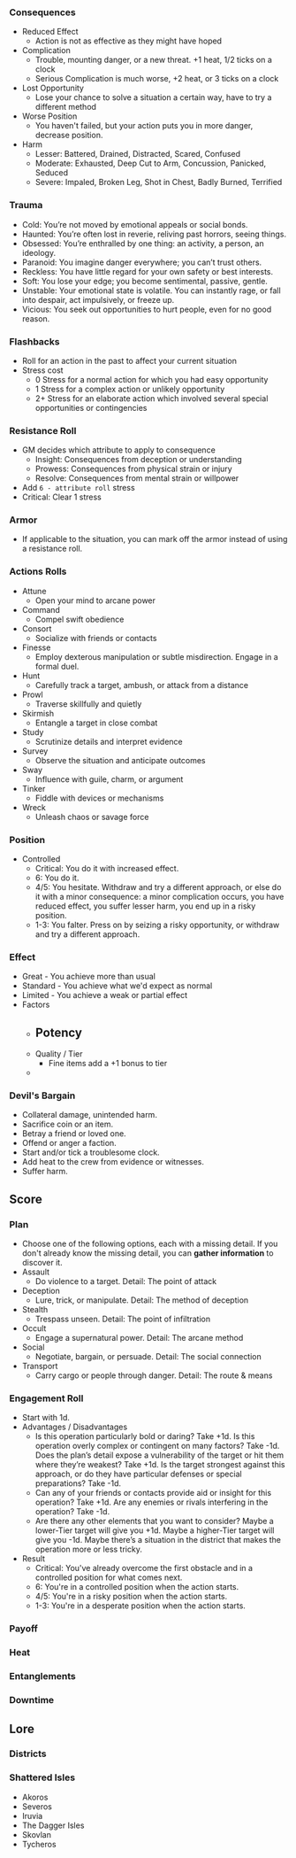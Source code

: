 ### Consequences

- Reduced Effect
  - Action is not as effective as they might have hoped
- Complication
  - Trouble, mounting danger, or a new threat. +1 heat, 1/2 ticks on a clock
  - Serious Complication is much worse, +2 heat, or 3 ticks on a clock
- Lost Opportunity
  - Lose your chance to solve a situation a certain way, have to try a different method
- Worse Position
  - You haven't failed, but your action puts you in more danger, decrease position.
- Harm
  - Lesser: Battered, Drained, Distracted, Scared, Confused
  - Moderate: Exhausted, Deep Cut to Arm, Concussion, Panicked, Seduced
  - Severe: Impaled, Broken Leg, Shot in Chest, Badly Burned, Terrified

### Trauma

- Cold: You’re not moved by emotional appeals or social bonds.
- Haunted: You’re often lost in reverie, reliving past horrors, seeing things.
- Obsessed: You’re enthralled by one thing: an activity, a person, an ideology.
- Paranoid: You imagine danger everywhere; you can’t trust others.
- Reckless: You have little regard for your own safety or best interests.
- Soft: You lose your edge; you become sentimental, passive, gentle.
- Unstable: Your emotional state is volatile. You can instantly rage, or fall into despair, act impulsively, or freeze up.
- Vicious: You seek out opportunities to hurt people, even for no good reason.

### Flashbacks

- Roll for an action in the past to affect your current situation
- Stress cost
  - 0 Stress for a normal action for which you had easy opportunity
  - 1 Stress for a complex action or unlikely opportunity
  - 2+ Stress for an elaborate action which involved several special opportunities or contingencies

### Resistance Roll

- GM decides which attribute to apply to consequence
  - Insight: Consequences from deception or understanding
  - Prowess: Consequences from physical strain or injury
  - Resolve: Consequences from mental strain or willpower
- Add `6 - attribute roll` stress
- Critical: Clear 1 stress

### Armor

- If applicable to the situation, you can mark off the armor instead of using a resistance roll.

### Actions Rolls

- Attune
  - Open your mind to arcane power
- Command
  - Compel swift obedience
- Consort
  - Socialize with friends or contacts
- Finesse
  - Employ dexterous manipulation or subtle misdirection. Engage in a formal duel.
- Hunt
  - Carefully track a target, ambush, or attack from a distance
- Prowl
  - Traverse skillfully and quietly
- Skirmish
  - Entangle a target in close combat
- Study
  - Scrutinize details and interpret evidence
- Survey
  - Observe the situation and anticipate outcomes
- Sway
  - Influence with guile, charm, or argument
- Tinker
  - Fiddle with devices or mechanisms
- Wreck
  - Unleash chaos or savage force

### Position

- Controlled
  - Critical: You do it with increased effect.
  - 6: You do it.
  - 4/5: You hesitate. Withdraw and try a different approach, or else do it with a minor consequence: a minor complication occurs, you have reduced effect, you suffer lesser harm, you end up in a risky position.
  - 1-3: You falter. Press on by seizing a risky opportunity, or withdraw and try a different approach.

### Effect

- Great - You achieve more than usual
- Standard - You achieve what we'd expect as normal
- Limited - You achieve a weak or partial effect
- Factors
  - ## Potency
  - Quality / Tier
    - Fine items add a +1 bonus to tier
  -

### Devil's Bargain

- Collateral damage, unintended harm.
- Sacrifice coin or an item.
- Betray a friend or loved one.
- Offend or anger a faction.
- Start and/or tick a troublesome clock.
- Add heat to the crew from evidence or witnesses.
- Suffer harm.

## Score

### Plan

- Choose one of the following options, each with a missing detail. If you don't already know the missing detail, you can **gather information** to discover it.
- Assault
  - Do violence to a target. Detail: The point of attack
- Deception
  - Lure, trick, or manipulate. Detail: The method of deception
- Stealth
  - Trespass unseen. Detail: The point of infiltration
- Occult
  - Engage a supernatural power. Detail: The arcane method
- Social
  - Negotiate, bargain, or persuade. Detail: The social connection
- Transport
  - Carry cargo or people through danger. Detail: The route & means

### Engagement Roll

- Start with 1d.
- Advantages / Disadvantages
  - Is this operation particularly bold or daring? Take +1d. Is this operation overly complex or contingent on many factors? Take -1d.
    Does the plan’s detail expose a vulnerability of the target or hit them where they’re weakest? Take +1d. Is the target strongest against this approach, or do they have particular defenses or special preparations? Take -1d.
  - Can any of your friends or contacts provide aid or insight for this operation? Take +1d. Are any enemies or rivals interfering in the operation? Take -1d.
  - Are there any other elements that you want to consider? Maybe a lower-Tier target will give you +1d. Maybe a higher-Tier target will give you -1d. Maybe there’s a situation in the district that makes the operation more or less tricky.
- Result
  - Critical: You've already overcome the first obstacle and in a controlled position for what comes next.
  - 6: You're in a controlled position when the action starts.
  - 4/5: You're in a risky position when the action starts.
  - 1-3: You're in a desperate position when the action starts.

### Payoff

### Heat

### Entanglements

### Downtime

## Lore

### Districts

### Shattered Isles

- Akoros
- Severos
- Iruvia
- The Dagger Isles
- Skovlan
- Tycheros
